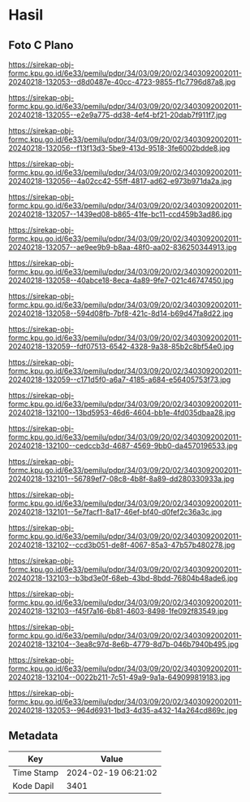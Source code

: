 # Hasil

## Foto C Plano

https://sirekap-obj-formc.kpu.go.id/6e33/pemilu/pdpr/34/03/09/20/02/3403092002011-20240218-132053--d8d0487e-40cc-4723-9855-f1c7796d87a8.jpg

https://sirekap-obj-formc.kpu.go.id/6e33/pemilu/pdpr/34/03/09/20/02/3403092002011-20240218-132055--e2e9a775-dd38-4ef4-bf21-20dab7f911f7.jpg

https://sirekap-obj-formc.kpu.go.id/6e33/pemilu/pdpr/34/03/09/20/02/3403092002011-20240218-132056--f13f13d3-5be9-413d-9518-3fe6002bdde8.jpg

https://sirekap-obj-formc.kpu.go.id/6e33/pemilu/pdpr/34/03/09/20/02/3403092002011-20240218-132056--4a02cc42-55ff-4817-ad62-e973b971da2a.jpg

https://sirekap-obj-formc.kpu.go.id/6e33/pemilu/pdpr/34/03/09/20/02/3403092002011-20240218-132057--1439ed08-b865-41fe-bc11-ccd459b3ad86.jpg

https://sirekap-obj-formc.kpu.go.id/6e33/pemilu/pdpr/34/03/09/20/02/3403092002011-20240218-132057--ae9ee9b9-b8aa-48f0-aa02-836250344913.jpg

https://sirekap-obj-formc.kpu.go.id/6e33/pemilu/pdpr/34/03/09/20/02/3403092002011-20240218-132058--40abce18-8eca-4a89-9fe7-021c46747450.jpg

https://sirekap-obj-formc.kpu.go.id/6e33/pemilu/pdpr/34/03/09/20/02/3403092002011-20240218-132058--594d08fb-7bf8-421c-8d14-b69d47fa8d22.jpg

https://sirekap-obj-formc.kpu.go.id/6e33/pemilu/pdpr/34/03/09/20/02/3403092002011-20240218-132059--fdf07513-6542-4328-9a38-85b2c8bf54e0.jpg

https://sirekap-obj-formc.kpu.go.id/6e33/pemilu/pdpr/34/03/09/20/02/3403092002011-20240218-132059--c171d5f0-a6a7-4185-a684-e56405753f73.jpg

https://sirekap-obj-formc.kpu.go.id/6e33/pemilu/pdpr/34/03/09/20/02/3403092002011-20240218-132100--13bd5953-46d6-4604-bb1e-4fd035dbaa28.jpg

https://sirekap-obj-formc.kpu.go.id/6e33/pemilu/pdpr/34/03/09/20/02/3403092002011-20240218-132100--cedccb3d-4687-4569-9bb0-da4570196533.jpg

https://sirekap-obj-formc.kpu.go.id/6e33/pemilu/pdpr/34/03/09/20/02/3403092002011-20240218-132101--56789ef7-08c8-4b8f-8a89-dd280330933a.jpg

https://sirekap-obj-formc.kpu.go.id/6e33/pemilu/pdpr/34/03/09/20/02/3403092002011-20240218-132101--5e7facf1-8a17-46ef-bf40-d0fef2c36a3c.jpg

https://sirekap-obj-formc.kpu.go.id/6e33/pemilu/pdpr/34/03/09/20/02/3403092002011-20240218-132102--ccd3b051-de8f-4067-85a3-47b57b480278.jpg

https://sirekap-obj-formc.kpu.go.id/6e33/pemilu/pdpr/34/03/09/20/02/3403092002011-20240218-132103--b3bd3e0f-68eb-43bd-8bdd-76804b48ade6.jpg

https://sirekap-obj-formc.kpu.go.id/6e33/pemilu/pdpr/34/03/09/20/02/3403092002011-20240218-132103--f45f7a16-6b81-4603-8498-1fe092f83549.jpg

https://sirekap-obj-formc.kpu.go.id/6e33/pemilu/pdpr/34/03/09/20/02/3403092002011-20240218-132104--3ea8c97d-8e6b-4779-8d7b-046b7940b495.jpg

https://sirekap-obj-formc.kpu.go.id/6e33/pemilu/pdpr/34/03/09/20/02/3403092002011-20240218-132104--0022b211-7c51-49a9-9a1a-649099819183.jpg

https://sirekap-obj-formc.kpu.go.id/6e33/pemilu/pdpr/34/03/09/20/02/3403092002011-20240218-132053--964d6931-1bd3-4d35-a432-14a264cd869c.jpg


## Metadata

| Key        | Value               |
| ---------- | ------------------- |
| Time Stamp | 2024-02-19 06:21:02 |
| Kode Dapil | 3401                |



